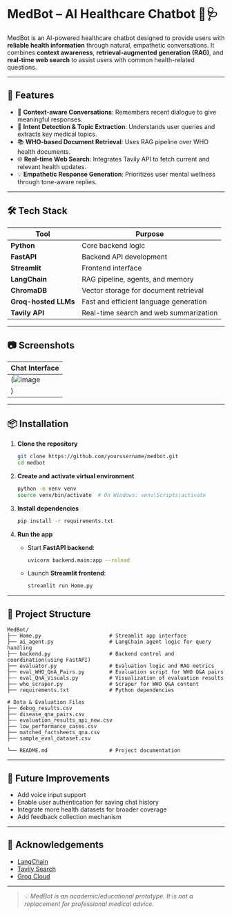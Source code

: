# MedBot – AI Healthcare Chatbot 🤖🩺

MedBot is an AI-powered healthcare chatbot designed to provide users with **reliable health information** through natural, empathetic conversations. It combines **context awareness**, **retrieval-augmented generation (RAG)**, and **real-time web search** to assist users with common health-related questions.

---

## 🚀 Features

- 💬 **Context-aware Conversations**: Remembers recent dialogue to give meaningful responses.
- 🧠 **Intent Detection & Topic Extraction**: Understands user queries and extracts key medical topics.
- 📚 **WHO-based Document Retrieval**: Uses RAG pipeline over WHO health documents.
- 🌐 **Real-time Web Search**: Integrates Tavily API to fetch current and relevant health updates.
- 💡 **Empathetic Response Generation**: Prioritizes user mental wellness through tone-aware replies.

---

## 🛠️ Tech Stack

| Tool              | Purpose                             |
|-------------------|-------------------------------------|
| **Python**        | Core backend logic                  |
| **FastAPI**       | Backend API development             |
| **Streamlit**     | Frontend interface                  |
| **LangChain**     | RAG pipeline, agents, and memory    |
| **ChromaDB**      | Vector storage for document retrieval |
| **Groq-hosted LLMs** | Fast and efficient language generation |
| **Tavily API**    | Real-time search and web summarization |

---

## 📷 Screenshots

| Chat Interface |
|----------------|
| (![image](https://github.com/user-attachments/assets/c5bab14f-4c41-4260-9436-15827e4aae12)
) |

---

## 📦 Installation

1. **Clone the repository**
   ```bash
   git clone https://github.com/yourusername/medbot.git
   cd medbot
   ```

2. **Create and activate virtual environment**
   ```bash
   python -m venv venv
   source venv/bin/activate  # On Windows: venv\Scripts\activate
   ```

3. **Install dependencies**
   ```bash
   pip install -r requirements.txt
   ```

4. **Run the app**
   - Start **FastAPI backend**:
     ```bash
     uvicorn backend.main:app --reload
     ```
   - Launch **Streamlit frontend**:
     ```bash
     streamlit run Home.py
     ```

---

## 📁 Project Structure

```
MedBot/
├── Home.py                      # Streamlit app interface
├── ai_agent.py                  # LangChain agent logic for query handling
├── backend.py                   # Backend control and coordination(using FastAPI)
├── evaluator.py                 # Evaluation logic and RAG metrics
├── eval_WHO_QnA_Pairs.py        # Evaluation script for WHO Q&A pairs
├── eval_QnA_Visuals.py          # Visualization of evaluation results
├── who_scraper.py               # Scraper for WHO Q&A content
├── requirements.txt             # Python dependencies

# Data & Evaluation Files
├── debug_results.csv
├── disease_qna_pairs.csv
├── evaluation_results_api_new.csv
├── low_performance_cases.csv
├── matched_factsheets_qna.csv
├── sample_eval_dataset.csv

└── README.md                    # Project documentation
```

---

## 🧠 Future Improvements

- Add voice input support  
- Enable user authentication for saving chat history  
- Integrate more health datasets for broader coverage  
- Add feedback collection mechanism

---

## 🙌 Acknowledgements

- [LangChain](https://www.langchain.com/)
- [Tavily Search](https://www.tavily.com/)
- [Groq Cloud](https://console.groq.com/)

---

> 💡 *MedBot is an academic/educational prototype. It is not a replacement for professional medical advice.*
